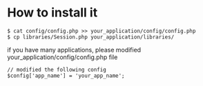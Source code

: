 How to install it
=============

    $ cat config/config.php >> your_application/config/config.php
    $ cp libraries/Session.php your_application/libraries/
    
if you have many applications, please modified your_application/config/config.php file

    // modified the following config
    $config['app_name'] = 'your_app_name';
